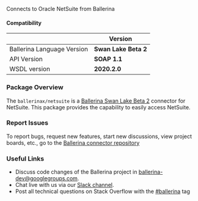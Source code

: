 Connects to Oracle NetSuite from Ballerina

#### Compatibility
|                               | Version                              |
|-------------------------------|--------------------------------------|
| Ballerina Language Version    | **Swan Lake Beta 2**                 |
| API Version                   | **SOAP 1.1**                         |
| WSDL version                  | **2020.2.0**                         |

### Package Overview
The `ballerinax/netsuite` is a [Ballerina Swan Lake Beta 2](https://ballerina.io/) connector for NetSuite.
This package provides the capability to easily access NetSuite.
### Report Issues
To report bugs, request new features, start new discussions, view project boards, etc., go to the [Ballerina connector repository](https://github.com/ballerina-platform/module-ballerinax-netsuite)
### Useful Links
- Discuss code changes of the Ballerina project in [ballerina-dev@googlegroups.com](mailto:ballerina-dev@googlegroups.com).
- Chat live with us via our [Slack channel](https://ballerina.io/community/slack/).
- Post all technical questions on Stack Overflow with the [#ballerina](https://stackoverflow.com/questions/tagged/ballerina) tag
